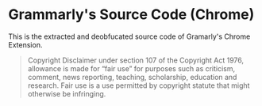 
# Grammarly's Source Code (Chrome)
This is the extracted and deobfucated source code of Gramarly's Chrome Extension.
> Copyright Disclaimer under section 107 of the Copyright Act 1976, allowance is made for “fair use” for purposes such as criticism, comment, news reporting, teaching, scholarship, education and research. Fair use is a use permitted by copyright statute that might otherwise be infringing.
